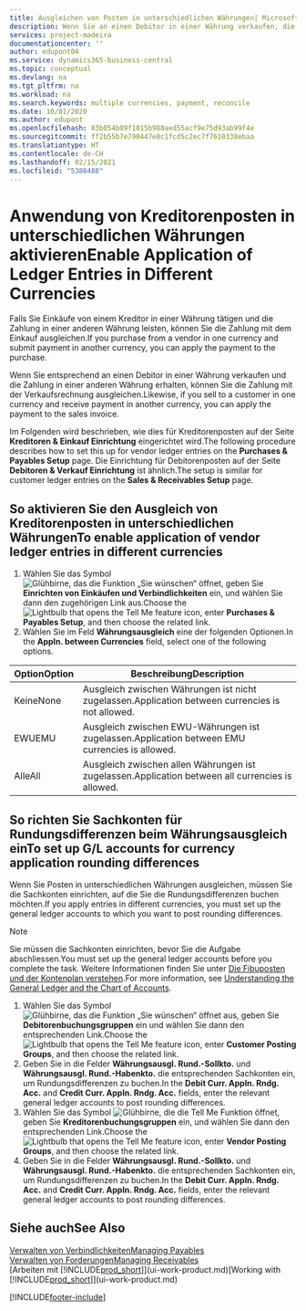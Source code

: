 ```yaml
---
title: Ausgleichen von Posten in unterschiedlichen Währungen| Microsoft Docs
description: Wenn Sie an einen Debitor in einer Währung verkaufen, die Zahlung jedoch in einer anderen Währung erfolgt, kann die Rechnung mit der Zahlung ausgeglichen werden.
services: project-madeira
documentationcenter: ''
author: edupont04
ms.service: dynamics365-business-central
ms.topic: conceptual
ms.devlang: na
ms.tgt_pltfrm: na
ms.workload: na
ms.search.keywords: multiple currencies, payment, reconcile
ms.date: 10/01/2020
ms.author: edupont
ms.openlocfilehash: 83b054b09f1015b988aed55acf9e75d93ab99f4e
ms.sourcegitcommit: ff2b55b7e790447e0c1fcd5c2ec7f7610338ebaa
ms.translationtype: HT
ms.contentlocale: de-CH
ms.lasthandoff: 02/15/2021
ms.locfileid: "5386488"
---
```

# <a name="enable-application-of-ledger-entries-in-different-currencies"></a><span data-ttu-id="5ea67-103">Anwendung von Kreditorenposten in unterschiedlichen Währungen aktivieren</span><span class="sxs-lookup"><span data-stu-id="5ea67-103">Enable Application of Ledger Entries in Different Currencies</span></span>
<span data-ttu-id="5ea67-104">Falls Sie Einkäufe von einem Kreditor in einer Währung tätigen und die Zahlung in einer anderen Währung leisten, können Sie die Zahlung mit dem Einkauf ausgleichen.</span><span class="sxs-lookup"><span data-stu-id="5ea67-104">If you purchase from a vendor in one currency and submit payment in another currency, you can apply the payment to the purchase.</span></span>

<span data-ttu-id="5ea67-105">Wenn Sie entsprechend an einen Debitor in einer Währung verkaufen und die Zahlung in einer anderen Währung erhalten, können Sie die Zahlung mit der Verkaufsrechnung ausgleichen.</span><span class="sxs-lookup"><span data-stu-id="5ea67-105">Likewise, if you sell to a customer in one currency and receive payment in another currency, you can apply the payment to the sales invoice.</span></span>

<span data-ttu-id="5ea67-106">Im Folgenden wird beschrieben, wie dies für Kreditorenposten auf der Seite **Kreditoren & Einkauf Einrichtung** eingerichtet wird.</span><span class="sxs-lookup"><span data-stu-id="5ea67-106">The following procedure describes how to set this up for vendor ledger entries on the **Purchases & Payables Setup** page.</span></span> <span data-ttu-id="5ea67-107">Die Einrichtung für Debitorenposten auf der Seite **Debitoren & Verkauf Einrichtung** ist ähnlich.</span><span class="sxs-lookup"><span data-stu-id="5ea67-107">The setup is similar for customer ledger entries on the **Sales & Receivables Setup** page.</span></span>

## <a name="to-enable-application-of-vendor-ledger-entries-in-different-currencies"></a><span data-ttu-id="5ea67-108">So aktivieren Sie den Ausgleich von Kreditorenposten in unterschiedlichen Währungen</span><span class="sxs-lookup"><span data-stu-id="5ea67-108">To enable application of vendor ledger entries in different currencies</span></span>
1. <span data-ttu-id="5ea67-109">Wählen Sie das Symbol ![Glühbirne, das die Funktion „Sie wünschen“ öffnet](media/ui-search/search_small.png "Tell Me-Funktion"), geben Sie **Einrichten von Einkäufen und Verbindlichkeiten** ein, und wählen Sie dann den zugehörigen Link aus.</span><span class="sxs-lookup"><span data-stu-id="5ea67-109">Choose the ![Lightbulb that opens the Tell Me feature](media/ui-search/search_small.png "Tell me what you want to do") icon, enter **Purchases & Payables Setup**, and then choose the related link.</span></span>
2. <span data-ttu-id="5ea67-110">Wählen Sie im Feld **Währungsausgleich** eine der folgenden Optionen.</span><span class="sxs-lookup"><span data-stu-id="5ea67-110">In the **Appln. between Currencies** field, select one of the following options.</span></span>

| <span data-ttu-id="5ea67-111">Option</span><span class="sxs-lookup"><span data-stu-id="5ea67-111">Option</span></span> | <span data-ttu-id="5ea67-112">Beschreibung</span><span class="sxs-lookup"><span data-stu-id="5ea67-112">Description</span></span> |
| --- | --- |
| <span data-ttu-id="5ea67-113">Keine</span><span class="sxs-lookup"><span data-stu-id="5ea67-113">None</span></span> |<span data-ttu-id="5ea67-114">Ausgleich zwischen Währungen ist nicht zugelassen.</span><span class="sxs-lookup"><span data-stu-id="5ea67-114">Application between currencies is not allowed.</span></span> |
| <span data-ttu-id="5ea67-115">EWU</span><span class="sxs-lookup"><span data-stu-id="5ea67-115">EMU</span></span> |<span data-ttu-id="5ea67-116">Ausgleich zwischen EWU-Währungen ist zugelassen.</span><span class="sxs-lookup"><span data-stu-id="5ea67-116">Application between EMU currencies is allowed.</span></span> |
| <span data-ttu-id="5ea67-117">Alle</span><span class="sxs-lookup"><span data-stu-id="5ea67-117">All</span></span> |<span data-ttu-id="5ea67-118">Ausgleich zwischen allen Währungen ist zugelassen.</span><span class="sxs-lookup"><span data-stu-id="5ea67-118">Application between all currencies is allowed.</span></span> |

## <a name="to-set-up-gl-accounts-for-currency-application-rounding-differences"></a><span data-ttu-id="5ea67-119">So richten Sie Sachkonten für Rundungsdifferenzen beim Währungsausgleich ein</span><span class="sxs-lookup"><span data-stu-id="5ea67-119">To set up G/L accounts for currency application rounding differences</span></span>  
<span data-ttu-id="5ea67-120">Wenn Sie Posten in unterschiedlichen Währungen ausgleichen, müssen Sie die Sachkonten einrichten, auf die Sie die Rundungsdifferenzen buchen möchten.</span><span class="sxs-lookup"><span data-stu-id="5ea67-120">If you apply entries in different currencies, you must set up the general ledger accounts to which you want to post rounding differences.</span></span>  

> [!NOTE]  
>  <span data-ttu-id="5ea67-121">Sie müssen die Sachkonten einrichten, bevor Sie die Aufgabe abschliessen.</span><span class="sxs-lookup"><span data-stu-id="5ea67-121">You must set up the general ledger accounts before you complete the task.</span></span> <span data-ttu-id="5ea67-122">Weitere Informationen finden Sie unter [Die Fibuposten und der Kontenplan verstehen](finance-general-ledger.md).</span><span class="sxs-lookup"><span data-stu-id="5ea67-122">For more information, see [Understanding the General Ledger and the Chart of Accounts](finance-general-ledger.md).</span></span>

1. <span data-ttu-id="5ea67-123">Wählen Sie das Symbol ![Glühbirne, das die Funktion „Sie wünschen“ öffnet](media/ui-search/search_small.png "Tell Me-Funktion") aus, geben Sie **Debitorenbuchungsgruppen** ein und wählen Sie dann den entsprechenden Link.</span><span class="sxs-lookup"><span data-stu-id="5ea67-123">Choose the ![Lightbulb that opens the Tell Me feature](media/ui-search/search_small.png "Tell me what you want to do") icon, enter **Customer Posting Groups**, and then choose the related link.</span></span>  
2. <span data-ttu-id="5ea67-124">Geben Sie in die Felder **Währungsausgl. Rund.-Sollkto.** und **Währungsausgl. Rund.-Habenkto.** die entsprechenden Sachkonten ein, um Rundungsdifferenzen zu buchen.</span><span class="sxs-lookup"><span data-stu-id="5ea67-124">In the **Debit Curr. Appln. Rndg. Acc.** and **Credit Curr. Appln. Rndg. Acc.** fields, enter the relevant general ledger accounts to post rounding differences.</span></span>  
3. <span data-ttu-id="5ea67-125">Wählen Sie das Symbol ![Glühbirne, die die Tell Me Funktion öffnet](media/ui-search/search_small.png "Tell Me-Funktion"), geben Sie **Kreditorenbuchungsgruppen** ein, und wählen Sie dann den entsprechenden Link.</span><span class="sxs-lookup"><span data-stu-id="5ea67-125">Choose the ![Lightbulb that opens the Tell Me feature](media/ui-search/search_small.png "Tell me what you want to do") icon, enter **Vendor Posting Groups**, and then choose the related link.</span></span>  
4. <span data-ttu-id="5ea67-126">Geben Sie in die Felder **Währungsausgl. Rund.-Sollkto.** und **Währungsausgl. Rund.-Habenkto.** die entsprechenden Sachkonten ein, um Rundungsdifferenzen zu buchen.</span><span class="sxs-lookup"><span data-stu-id="5ea67-126">In the **Debit Curr. Appln. Rndg. Acc.** and **Credit Curr. Appln. Rndg. Acc.** fields, enter the relevant general ledger accounts to post rounding differences.</span></span>  

## <a name="see-also"></a><span data-ttu-id="5ea67-127">Siehe auch</span><span class="sxs-lookup"><span data-stu-id="5ea67-127">See Also</span></span>
[<span data-ttu-id="5ea67-128">Verwalten von Verbindlichkeiten</span><span class="sxs-lookup"><span data-stu-id="5ea67-128">Managing Payables</span></span>](payables-manage-payables.md)  
[<span data-ttu-id="5ea67-129">Verwalten von Forderungen</span><span class="sxs-lookup"><span data-stu-id="5ea67-129">Managing Receivables</span></span>](receivables-manage-receivables.md)  
<span data-ttu-id="5ea67-130">[Arbeiten mit [!INCLUDE[prod_short](includes/prod_short.md)]](ui-work-product.md)</span><span class="sxs-lookup"><span data-stu-id="5ea67-130">[Working with [!INCLUDE[prod_short](includes/prod_short.md)]](ui-work-product.md)</span></span>


[!INCLUDE[footer-include](includes/footer-banner.md)]
